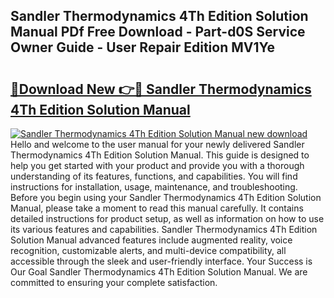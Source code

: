 ## Sandler Thermodynamics 4Th Edition Solution Manual PDf Free Download - Part-d0S Service Owner Guide - User Repair Edition MV1Ye

# <h2><a href="http://bc67983.oget.top/?id=Sandler+Thermodynamics+4Th+Edition+Solution+Manual">🔗Download New 👉🔴 Sandler Thermodynamics 4Th Edition Solution Manual</a></h2>

[![Sandler Thermodynamics 4Th Edition Solution Manual new download](https://i.imgur.com/5g1atiW.png)](http://bc67983.oget.top/?id=Sandler+Thermodynamics+4Th+Edition+Solution+Manual)
Hello and welcome to the user manual for your newly delivered Sandler Thermodynamics 4Th Edition Solution Manual. This guide is designed to help you get started with your product and provide you with a thorough understanding of its features, functions, and capabilities. You will find instructions for installation, usage, maintenance, and troubleshooting. Before you begin using your Sandler Thermodynamics 4Th Edition Solution Manual, please take a moment to read this manual carefully. It contains detailed instructions for product setup, as well as information on how to use its various features and capabilities. Sandler Thermodynamics 4Th Edition Solution Manual advanced features include augmented reality, voice recognition, customizable alerts, and multi-device compatibility, all accessible through the sleek and user-friendly interface. Your Success is Our Goal Sandler Thermodynamics 4Th Edition Solution Manual. We are committed to ensuring your complete satisfaction.
